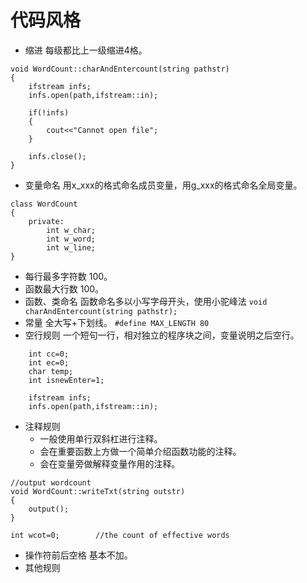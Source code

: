 # 代码风格
+ 缩进
     每级都比上一级缩进4格。
```
void WordCount::charAndEntercount(string pathstr)
{
    ifstream infs;
    infs.open(path,ifstream::in);
	
    if(!infs)
    {
        cout<<"Cannot open file";
    }
    
    infs.close();
}
```
+ 变量命名
    用x_xxx的格式命名成员变量，用g_xxx的格式命名全局变量。
```
class WordCount
{
    private:
        int w_char;
        int w_word;
        int w_line;
}
```
+ 每行最多字符数
     100。
+ 函数最大行数
     100。
+ 函数、类命名
     函数命名多以小写字母开头，使用小驼峰法
`void charAndEntercount(string pathstr);`
+ 常量
   全大写+下划线。
`#define MAX_LENGTH 80`
+ 空行规则
    一个短句一行，相对独立的程序块之间，变量说明之后空行。
```
    int cc=0;
    int ec=0;	
    char temp;
    int isnewEnter=1;

    ifstream infs;
    infs.open(path,ifstream::in);
```
+ 注释规则
    - 一般使用单行双斜杠进行注释。
    - 会在重要函数上方做一个简单介绍函数功能的注释。
    - 会在变量旁做解释变量作用的注释。
```
//output wordcount
void WordCount::writeTxt(string outstr)
{
    output();
}
```
```
int wcot=0;        //the count of effective words
```
+ 操作符前后空格
     基本不加。
+ 其他规则